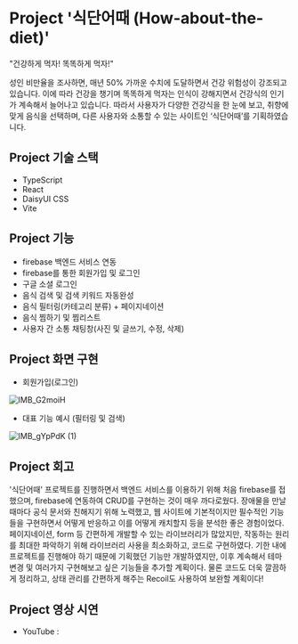 # Project '식단어때 (How-about-the-diet)'
"건강하게 먹자! 똑똑하게 먹자!"

성인 비만율을 조사하면, 매년 50% 가까운 수치에 도달하면서 건강 위험성이 강조되고 있습니다. 
이에 따라 건강을 챙기며 똑똑하게 먹자는 인식이 강해지면서 건강식의 인기가 계속해서 늘어나고 있습니다. 
따라서 사용자가 다양한 건강식을 한 눈에 보고, 취향에 맞게 음식을 선택하며, 다른 사용자와 소통할 수 있는 사이트인 ‘식단어때’를 기획하였습니다. 


## Project 기술 스택

- TypeScript
- React
- DaisyUI CSS
- Vite


## Project 기능

- firebase 백엔드 서비스 연동
- firebase를 통한 회원가입 및 로그인
- 구글 소셜 로그인
- 음식 검색 및 검색 키워드 자동완성
- 음식 필터링(카테고리 분류) + 페이지네이션
- 음식 찜하기 및 찜리스트
- 사용자 간 소통 채팅창(사진 및 글쓰기, 수정, 삭제)


## Project 화면 구현
- 회원가입(로그인)

![IMB_G2moiH](https://github.com/YouJin-Cho/how-about-the-diet/assets/122290134/4d872721-7faf-46c8-a290-0a7a2219ca4c)

- 대표 기능 예시 (필터링 및 검색)

![IMB_gYpPdK (1)](https://github.com/YouJin-Cho/how-about-the-diet/assets/122290134/33db71d7-395d-4d1c-a263-14521be50058)


## Project 회고
'식단어때' 프로젝트를 진행하면서 백엔드 서비스를 이용하기 위해 처음 firebase를 접했으며, firebase에 연동하여 CRUD를 구현하는 것이 매우 까다로웠다.
장애물을 만날 때마다 공식 문서와 친해지기 위해 노력했고, 웹 사이트에 기본적이지만 필수적인 기능들을 구현하면서 어떻게 반응하고 이를 어떻게 캐치할지 등을 분석한 좋은 경험이었다.
페이지네이션, form 등 간편하게 개발할 수 있는 라이브러리가 많았지만, 작동하는 원리를 최대한 파악하기 위해 라이브러리 사용을 최소화하고, 코드로 구현하였다.
기한 내에 프로젝트를 진행해야 하기 때문에 기획했던 기능만 개발하였지만, 이후 계속해서 테마 변경 및 여러가지 구현해보고 싶은 기능들을 추가할 계획이다. 
물론 코드도 더욱 깔끔하게 정리하고, 상태 관리를 간편하게 해주는 Recoil도 사용하여 보완할 계획이다!


## Project 영상 시연 
- YouTube : 

